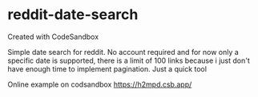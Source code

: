 # reddit-date-search
Created with CodeSandbox


Simple date search for reddit. No account required and for now only a specific date is supported, there is a limit of 100 links because i just don't have enough time to implement pagination. Just a quick tool

Online example on codsandbox https://h2mpd.csb.app/
